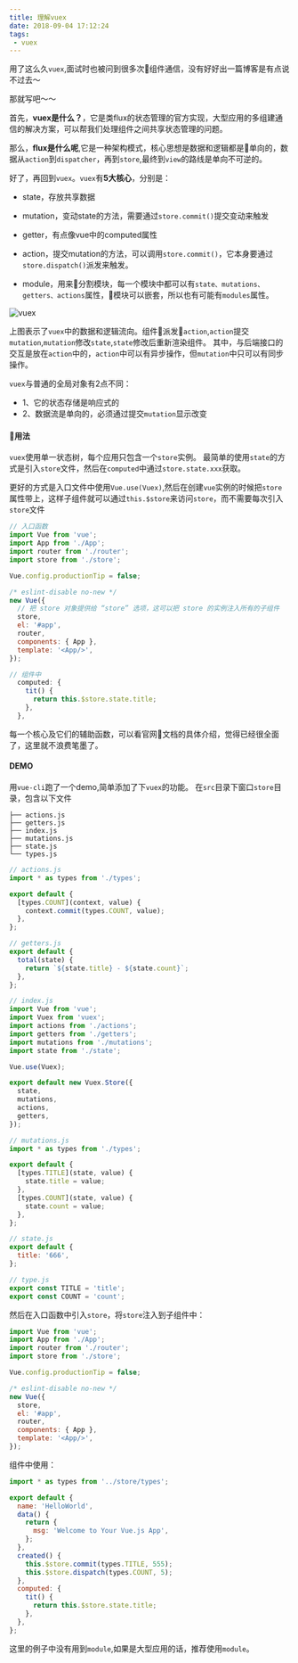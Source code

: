 ```yaml
---
title: 理解vuex
date: 2018-09-04 17:12:24
tags: 
 - vuex
---
```


用了这么久`vuex`,面试时也被问到很多次组件通信，没有好好出一篇博客是有点说不过去～

那就写吧～～

首先，**vuex是什么？**，它是类flux的状态管理的官方实现，大型应用的多组建通信的解决方案，可以帮我们处理组件之间共享状态管理的问题。

那么，**flux是什么呢**,它是一种架构模式，核心思想是数据和逻辑都是单向的，数据从`action`到`dispatcher`，再到`store`,最终到`view`的路线是单向不可逆的。

好了，再回到`vuex`。`vuex`有**5大核心**，分别是：

+ state，存放共享数据

+ mutation，变动state的方法，需要通过`store.commit()`提交变动来触发

+ getter，有点像vue中的computed属性

+ action，提交mutation的方法，可以调用`store.commit()`，它本身要通过`store.dispatch()`派发来触发。

+ module，用来分割模块，每一个模块中都可以有`state、mutations、getters、actions`属性，模块可以嵌套，所以也有可能有`modules`属性。

![vuex](https://ysha-01.oss-cn-shanghai.aliyuncs.com/vuex.png)

上图表示了`vuex`中的数据和逻辑流向。组件派发`action`,`action`提交`mutation`,`mutation`修改`state`,`state`修改后重新渲染组件。
其中，与后端接口的交互是放在`action`中的，`action`中可以有异步操作，但`mutation`中只可以有同步操作。


`vuex`与普通的全局对象有2点不同：
+ 1、它的状态存储是响应式的
+ 2、数据流是单向的，必须通过提交`mutation`显示改变



#### 用法

`vuex`使用单一状态树，每个应用只包含一个`store`实例。
最简单的使用`state`的方式是引入`store`文件，然后在`computed`中通过`store.state.xxx`获取。

更好的方式是入口文件中使用`Vue.use(Vuex)`,然后在创建`vue`实例的时候把`store`属性带上，这样子组件就可以通过`this.$store`来访问`store`，而不需要每次引入`store`文件
```javascript
// 入口函数
import Vue from 'vue';
import App from './App';
import router from './router';
import store from './store';

Vue.config.productionTip = false;

/* eslint-disable no-new */
new Vue({
  // 把 store 对象提供给 “store” 选项，这可以把 store 的实例注入所有的子组件
  store,
  el: '#app',
  router,
  components: { App },
  template: '<App/>',
});
```
```javascript
// 组件中
  computed: {
    tit() {
      return this.$store.state.title;
    },
  },
```

每一个核心及它们的辅助函数，可以看官网文档的具体介绍，觉得已经很全面了，这里就不浪费笔墨了。

#### DEMO

用`vue-cli`跑了一个demo,简单添加了下`vuex`的功能。
在`src`目录下窗口`store`目录，包含以下文件
```
├── actions.js
├── getters.js
├── index.js
├── mutations.js
├── state.js
└── types.js
```

```javascript
// actions.js
import * as types from './types';

export default {
  [types.COUNT](context, value) {
    context.commit(types.COUNT, value);
  },
};
```

```javascript
// getters.js
export default {
  total(state) {
    return `${state.title} - ${state.count}`;
  },
};
```

```javascript
// index.js
import Vue from 'vue';
import Vuex from 'vuex';
import actions from './actions';
import getters from './getters';
import mutations from './mutations';
import state from './state';

Vue.use(Vuex);

export default new Vuex.Store({
  state,
  mutations,
  actions,
  getters,
});
```

```javascript
// mutations.js
import * as types from './types';

export default {
  [types.TITLE](state, value) {
    state.title = value;
  },
  [types.COUNT](state, value) {
    state.count = value;
  },
};
```

```javascript
// state.js
export default {
  title: '666',
};
```

```javascript
// type.js
export const TITLE = 'title';
export const COUNT = 'count';

```

然后在入口函数中引入`store`，将`store`注入到子组件中：
```javascript
import Vue from 'vue';
import App from './App';
import router from './router';
import store from './store';

Vue.config.productionTip = false;

/* eslint-disable no-new */
new Vue({
  store,
  el: '#app',
  router,
  components: { App },
  template: '<App/>',
});

```

组件中使用：
```javascript
import * as types from '../store/types';

export default {
  name: 'HelloWorld',
  data() {
    return {
      msg: 'Welcome to Your Vue.js App',
    };
  },
  created() {
    this.$store.commit(types.TITLE, 555);
    this.$store.dispatch(types.COUNT, 5);
  },
  computed: {
    tit() {
      return this.$store.state.title;
    },
  },
};
```

这里的例子中没有用到`module`,如果是大型应用的话，推荐使用`module`。